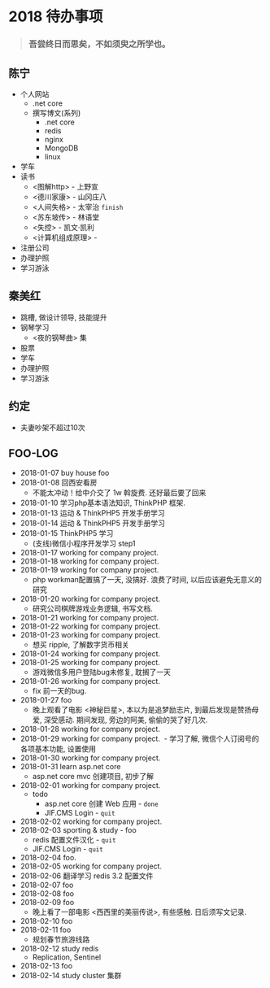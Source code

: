 # 2018 待办事项

> ### 吾尝终日而思矣，不如须臾之所学也。

## 陈宁
- 个人网站
  - .net core
  - 撰写博文(系列)
    - .net core
    - redis
    - nginx
    - MongoDB
    - linux
- 学车
- 读书
  - <图解http> - 上野宣
  - <德川家康> - 山冈庄八
  - <人间失格> - 太宰治 `finish`
  - <苏东坡传> - 林语堂
  - <失控> - 凯文·凯利
  - <计算机组成原理> - 
- 注册公司
- 办理护照
- 学习游泳

## 秦美红

- 跳槽, 做设计领导, 技能提升
- 钢琴学习
  - <夜的钢琴曲> 集
- 股票
- 学车
- 办理护照
- 学习游泳

## 约定

- 夫妻吵架不超过10次


## FOO-LOG

- 2018-01-07 buy house foo
- 2018-01-08 回西安看房
  - 不能太冲动！给中介交了 1w 斡旋费. 还好最后要了回来
- 2018-01-10 学习php基本语法知识, ThinkPHP 框架.
- 2018-01-13 运动 & ThinkPHP5 开发手册学习
- 2018-01-14 运动 & ThinkPHP5 开发手册学习
- 2018-01-15 ThinkPHP5 学习
  - (支线)微信小程序开发学习 step1
- 2018-01-17 working for company project.
- 2018-01-18 working for company project.
- 2018-01-19 working for company project.
  - php workman配置搞了一天, 没搞好. 浪费了时间, 以后应该避免无意义的研究
- 2018-01-20 working for company project.
  - 研究公司棋牌游戏业务逻辑, 书写文档.
- 2018-01-21 working for company project.
- 2018-01-22 working for company project.
- 2018-01-23 working for company project.
  - 想买 ripple, 了解数字货币相关
- 2018-01-24 working for company project.
- 2018-01-25 working for company project.
  - 游戏微信多用户登陆bug未修复, 耽搁了一天
- 2018-01-26 working for company project.
  - fix 前一天的bug.
- 2018-01-27 foo
  - 晚上观看了电影 <神秘巨星>, 本以为是追梦励志片, 到最后发现是赞扬母爱, 深受感动. 期间发现, 旁边的阿美, 偷偷的哭了好几次.
- 2018-01-28 working for company project.
- 2018-01-29 working for company project.
  - 学习了解, 微信个人订阅号的各项基本功能, 设置使用
- 2018-01-30 working for company project.
- 2018-01-31 learn asp.net core
  - asp.net core mvc 创建项目, 初步了解
- 2018-02-01 working for company project.
  - todo
    - asp.net core 创建 Web 应用 - `done`
    - JIF.CMS Login - `quit`
- 2018-02-02 working for company project.
- 2018-02-03 sporting & study - foo
  - redis 配置文件汉化 - `quit`
  - JIF.CMS Login - `quit`
- 2018-02-04 foo.
- 2018-02-05 working for company project.
- 2018-02-06 翻译学习 redis 3.2 配置文件
- 2018-02-07 foo
- 2018-02-08 foo
- 2018-02-09 foo
  - 晚上看了一部电影 <西西里的美丽传说>, 有些感触. 日后须写文记录.
- 2018-02-10 foo
- 2018-02-11 foo
  - 规划春节旅游线路
- 2018-02-12 study redis
  - Replication, Sentinel
- 2018-02-13 foo
- 2018-02-14 study cluster 集群


  
  
